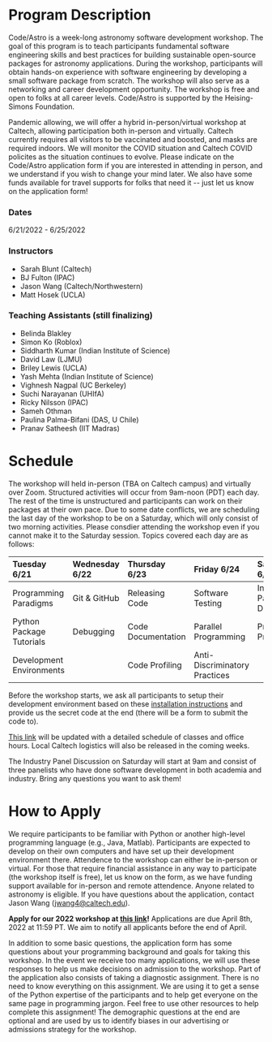 # Program Description

​Code/Astro is a week-long astronomy software development workshop. The goal of this program is to teach participants fundamental software engineering skills and best practices for building sustainable open-source packages for astronomy applications. During the workshop, participants will obtain hands-on experience with software engineering by developing a small software package from scratch. The workshop will also serve as a networking and career development opportunity. The workshop is free and open to folks at all career levels. Code/Astro is supported by the Heising-Simons Foundation.

Pandemic allowing, we will offer a hybrid in-person/virtual workshop at Caltech, allowing participation both in-person and virtually. Caltech currently requires all visitors to be vaccinated and boosted, and masks are required indoors. We will monitor the COVID situation and Caltech COVID policites as the situation continues to evolve. Please indicate on the Code/Astro application form if you are interested in attending in person, and we understand if you wish to change your mind later. We also have some funds available for travel supports for folks that need it -- just let us know on the application form!

### Dates
6/21/2022 - 6/25/2022

### Instructors

 * Sarah Blunt (Caltech)
 * BJ Fulton (IPAC)
 * Jason Wang (Caltech/Northwestern)
 * Matt Hosek (UCLA)
 
### Teaching Assistants (still finalizing)
 
 * Belinda Blakley
 * Simon Ko (Roblox)
 * Siddharth Kumar (Indian Institute of Science)
 * David Law (LJMU)
 * Briley Lewis (UCLA)
 * Yash Mehta (Indian Institute of Science)
 * Vighnesh Nagpal (UC Berkeley)
 * Suchi Narayanan (UHIfA)
 * Ricky Nilsson (IPAC)
 * Sameh Othman
 * Paulina Palma-Bifani (DAS, U Chile)
 * Pranav Satheesh (IIT Madras)

# ​Schedule

 The workshop will held in-person (TBA on Caltech campus) and virtually over Zoom. Structured activities will occur from 9am-noon (PDT) each day. The rest of the time is unstructured and participants can work on their packages at their own pace. Due to some date conflicts, we are scheduling the last day of the workshop to be on a Saturday, which will only consist of two morning activities. Please consdier attending the workshop even if you cannot make it to the Saturday session. Topics covered each day are as follows:

| Tuesday 6/21   | Wednesday 6/22  | Thursday 6/23  | Friday 6/24  | Saturday 6/25   |
| :------------ | :------------ | :-------------- | :------------- | :------------ |
| Programming Paradigms      | Git & GitHub            | Releasing Code          | Software Testing              | Industry Panel Discussion     |
| Python Package Tutorials   | Debugging               | Code Documentation      | Parallel Programming          | Project Presentations |
| Development Environments   |                         | Code Profiling          | Anti-Discriminatory Practices |        |

Before the workshop starts, we ask all participants to setup their development environment based on these [installation instructions](https://github.com/semaphoreP/codeastro/blob/main/Day0/INSTALL.md) and provide us the secret code at the end (there will be a form to submit the code to).

[This link](https://calendar.google.com/calendar/embed?height=600&amp;wkst=1&amp;bgcolor=%23ffffff&amp;ctz=America%2FLos_Angeles&amp;src=ZTExaWdnaGdncmU5a2FnaTg4bDM3Z2FkODhAZ3JvdXAuY2FsZW5kYXIuZ29vZ2xlLmNvbQ&amp;color=%23009688&amp;title=Code%2FAstro) will be updated with a detailed schedule of classes and office hours. Local Caltech logistics will also be released in the coming weeks. 

The Industry Panel Discussion on Saturday will start at 9am and consist of three panelists who have done software development in both academia and industry. Bring any questions you want to ask them!

# How to Apply

We require participants to be familiar with Python or another high-level programming language (e.g., Java, Matlab). Participants are expected to develop on their own computers and have set up their development environment there. Attendence to the workshop can either be in-person or virtual. For those that require financial assistance in any way to participate (the workshop itself is free), let us know on the form, as we have funding support available for in-person and remote attendence. Anyone related to astronomy is eligible. If you have questions about the application, contact Jason Wang (jwang4@caltech.edu). 

**Apply for our 2022 workshop at [this link](https://forms.gle/8Us7Hn67HQAxmC9r7)!**  Applications are due April 8th, 2022 at 11:59 PT. We aim to notify all applicants before the end of April. 

In addition to some basic questions, the application form has some questions about your programming background and goals for taking this workshop. In the event we receive too many applications, we will use these responses to help us make decisions on admission to the workshop. Part of the application also consists of taking a diagnostic assignment. There is no need to know everything on this assignment. We are using it to get a sense of the Python expertise of the participants and to help get everyone on the same page in programming jargon. Feel free to use other resources to help complete this assignment! The demographic questions at the end are optional and are used by us to identify biases in our advertising or admissions strategy for the workshop.